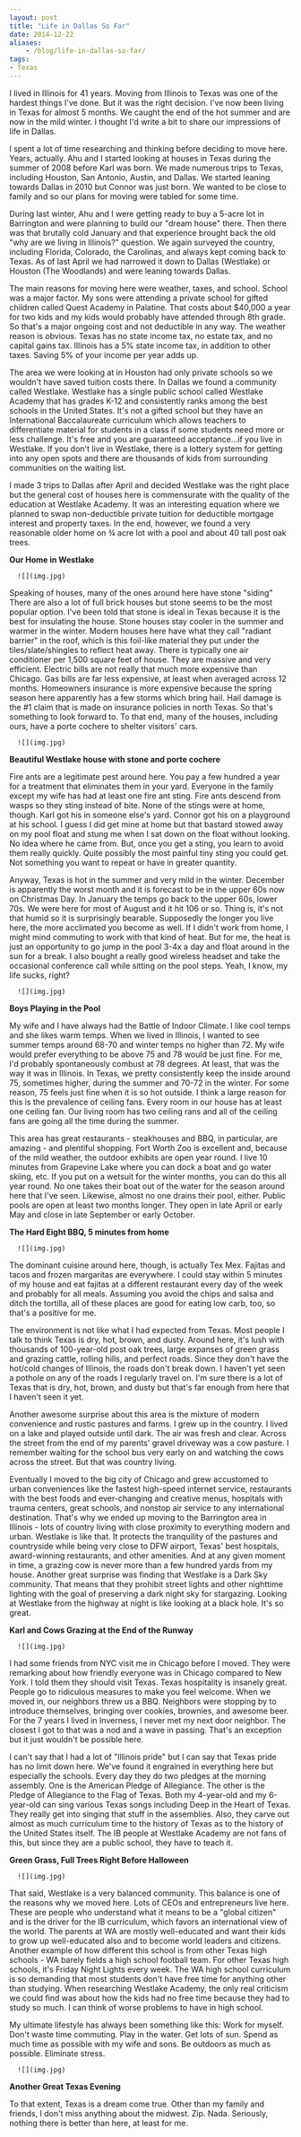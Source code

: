 ```yaml
---
layout: post
title: "Life in Dallas So Far"
date: 2014-12-22
aliases:
    - /blog/life-in-dallas-so-far/
tags:
- Texas
---
```


I lived in Illinois for 41 years. Moving from Illinois to Texas was one of the hardest things I've done. But it was the right decision. I've now been living in Texas for almost 5 months. We caught the end of the hot summer and are now in the mild winter. I thought I'd write a bit to share our impressions of life in Dallas.

<!--more-->

I spent a lot of time researching and thinking before deciding to move here. Years, actually. Ahu and I started looking at houses in Texas during the summer of 2008 before Karl was born. We made numerous trips to Texas, including Houston, San Antonio, Austin, and Dallas. We started leaning towards Dallas in 2010 but Connor was just born. We wanted to be close to family and so our plans for moving were tabled for some time.

During last winter, Ahu and I were getting ready to buy a 5-acre lot in Barrington and were planning to build our "dream house" there. Then there was that brutally cold January and that experience brought back the old "why are we living in Illinois?" question. We again surveyed the country, including Florida, Colorado, the Carolinas, and always kept coming back to Texas. As of last April we had narrowed it down to Dallas (Westlake) or Houston (The Woodlands) and were leaning towards Dallas.

The main reasons for moving here were weather, taxes, and school. School was a major factor. My sons were attending a private school for gifted children called Quest Academy in Palatine. That costs about $40,000 a year for two kids and my kids would probably have attended through 8th grade. So that's a major ongoing cost and not deductible in any way. The weather reason is obvious. Texas has no state income tax, no estate tax, and no capital gains tax. Illinois has a 5% state income tax, in addition to other taxes. Saving 5% of your income per year adds up.

The area we were looking at in Houston had only private schools so we wouldn't have saved tuition costs there. In Dallas we found a community called Westlake. Westlake has a single public school called Westlake Academy that has grades K-12 and consistently ranks among the best schools in the United States. It's not a gifted school but they have an International Baccalaureate curriculum which allows teachers to differentiate material for students in a class if some students need more or less challenge. It's free and you are guaranteed acceptance...if you live in Westlake. If you don't live in Westlake, there is a lottery system for getting into any open spots and there are thousands of kids from surrounding communities on the waiting list.

I made 3 trips to Dallas after April and decided Westlake was the right place but the general cost of houses here is commensurate with the quality of the education at Westlake Academy. It was an interesting equation where we planned to swap non-deductible private tuition for deductible mortgage interest and property taxes. In the end, however, we found a very reasonable older home on ¾ acre lot with a pool and about 40 tall post oak trees.

**Our Home in Westlake**

      ![](img.jpg)

Speaking of houses, many of the ones around here have stone "siding" There are also a lot of full brick houses but stone seems to be the most popular option. I've been told that stone is ideal in Texas because it is the best for insulating the house. Stone houses stay cooler in the summer and warmer in the winter. Modern houses here have what they call "radiant barrier" in the roof, which is this foil-like material they put under the tiles/slate/shingles to reflect heat away. There is typically one air conditioner per 1,500 square feet of house. They are massive and very efficient. Electric bills are not really that much more expensive than Chicago. Gas bills are far less expensive, at least when averaged across 12 months. Homeowners insurance is more expensive because the spring season here apparently has a few storms which bring hail. Hail damage is the #1 claim that is made on insurance policies in north Texas. So that's something to look forward to.  To that end, many of the houses, including ours, have a porte cochere to shelter visitors' cars.

      ![](img.jpg)

**Beautiful Westlake house with stone and porte cochere**

Fire ants are a legitimate pest around here. You pay a few hundred a year for a treatment that eliminates them in your yard. Everyone in the family except my wife has had at least one fire ant sting. Fire ants descend from wasps so they sting instead of bite. None of the stings were at home, though. Karl got his in someone else's yard. Connor got his on a playground at his school. I guess I did get mine at home but that bastard stowed away on my pool float and stung me when I sat down on the float without looking. No idea where he came from. But, once you get a sting, you learn to avoid them really quickly. Quite possibly the most painful tiny sting you could get. Not something you want to repeat or have in greater quantity.

Anyway, Texas is hot in the summer and very mild in the winter. December is apparently the worst month and it is forecast to be in the upper 60s now on Christmas Day. In January the temps go back to the upper 60s, lower 70s. We were here for most of August and it hit 106 or so. Thing is, it's not that humid so it is surprisingly bearable. Supposedly the longer you live here, the more acclimated you become as well. If I didn't work from home, I might mind commuting to work with that kind of heat. But for me, the heat is just an opportunity to go jump in the pool 3-4x a day and float around in the sun for a break. I also bought a really good wireless headset and take the occasional conference call while sitting on the pool steps. Yeah, I know, my life sucks, right?

      ![](img.jpg)

**Boys Playing in the Pool**

My wife and I have always had the Battle of Indoor Climate. I like cool temps and she likes warm temps. When we lived in Illinois, I wanted to see summer temps around 68-70 and winter temps no higher than 72. My wife would prefer everything to be above 75 and 78 would be just fine. For me, I'd probably spontaneously combust at 78 degrees. At least, that was the way it was in Illinois. In Texas, we pretty consistently keep the inside around 75, sometimes higher, during the summer and 70-72 in the winter. For some reason, 75 feels just fine when it is so hot outside. I think a large reason for this is the prevalence of ceiling fans. Every room in our house has at least one ceiling fan. Our living room has two ceiling rans and all of the ceiling fans are going all the time during the summer.

This area has great restaurants - steakhouses and BBQ, in particular, are amazing - and plentiful shopping. Fort Worth Zoo is excellent and, because of the mild weather, the outdoor exhibits are open year round. I live 10 minutes from Grapevine Lake where you can dock a boat and go water skiing, etc. If you put on a wetsuit for the winter months, you can do this all year round. No one takes their boat out of the water for the season around here that I've seen. Likewise, almost no one drains their pool, either. Public pools are open at least two months longer. They open in late April or early May and close in late September or early October.

**The Hard Eight BBQ, 5 minutes from home**

      ![](img.jpg)

The dominant cuisine around here, though, is actually Tex Mex. Fajitas and tacos and frozen margaritas are everywhere. I could stay within 5 minutes of my house and eat fajitas at a different restaurant every day of the week and probably for all meals. Assuming you avoid the chips and salsa and ditch the tortilla, all of these places are good for eating low carb, too, so that's a positive for me.

The environment is not like what I had expected from Texas. Most people I talk to think Texas is dry, hot, brown, and dusty. Around here, it's lush with thousands of 100-year-old post oak trees, large expanses of green grass and grazing cattle, rolling hills, and perfect roads. Since they don't have the hot/cold changes of Illinois, the roads don't break down. I haven't yet seen a pothole on any of the roads I regularly travel on. I'm sure there is a lot of Texas that is dry, hot, brown, and dusty but that's far enough from here that I haven't seen it yet.

Another awesome surprise about this area is the mixture of modern convenience and rustic pastures and farms. I grew up in the country. I lived on a lake and played outside until dark. The air was fresh and clear. Across the street from the end of my parents' gravel driveway was a cow pasture. I remember waiting for the school bus very early on and watching the cows across the street. But that was country living.

Eventually I moved to the big city of Chicago and grew accustomed to urban conveniences like the fastest high-speed internet service, restaurants with the best foods and ever-changing and creative menus, hospitals with trauma centers, great schools, and nonstop air service to any international destination. That's why we ended up moving to the Barrington area in Illinois - lots of country living with close proximity to everything modern and urban. Westlake is like that. It protects the tranquility of the pastures and countryside while being very close to DFW airport, Texas' best hospitals, award-winning restaurants, and other amenities. And at any given moment in time, a grazing cow is never more than a few hundred yards from my house. Another great surprise was finding that Westlake is a Dark Sky community. That means that they prohibit street lights and other nighttime lighting with the goal of preserving a dark night sky for stargazing. Looking at Westlake from the highway at night is like looking at a black hole. It's so great.

**Karl and Cows Grazing at the End of the Runway**

      ![](img.jpg)

I had some friends from NYC visit me in Chicago before I moved. They were remarking about how friendly everyone was in Chicago compared to New York. I told them they should visit Texas. Texas hospitality is insanely great. People go to ridiculous measures to make you feel welcome. When we moved in, our neighbors threw us a BBQ. Neighbors were stopping by to introduce themselves, bringing over cookies, brownies, and awesome beer. For the 7 years I lived in Inverness, I never met my next door neighbor. The closest I got to that was a nod and a wave in passing. That's an exception but it just wouldn't be possible here.

I can't say that I had a lot of "Illinois pride" but I can say that Texas pride has no limit down here. We've found it engrained in everything here but especially the schools. Every day they do two pledges at the morning assembly. One is the American Pledge of Allegiance. The other is the Pledge of Allegiance to the Flag of Texas. Both my 4-year-old and my 6-year-old can sing various Texas songs including Deep in the Heart of Texas. They really get into singing that stuff in the assemblies. Also, they carve out almost as much curriculum time to the history of Texas as to the history of the United States itself. The IB people at Westlake Academy are not fans of this, but since they are a public school, they have to teach it.

**Green Grass, Full Trees Right Before Halloween**

      ![](img.jpg)

That said, Westlake is a very balanced community. This balance is one of the reasons why we moved here. Lots of CEOs and entrepreneurs live here. These are people who understand what it means to be a "global citizen" and is the driver for the IB curriculum, which favors an international view of the world. The parents at WA are mostly well-educated and want their kids to grow up well-educated also and to become world leaders and citizens. Another example of how different this school is from other Texas high schools - WA barely fields a high school football team. For other Texas high schools, it's Friday Night Lights every week. The WA high school curriculum is so demanding that most students don't have free time for anything other than studying. When researching Westlake Academy, the only real criticism we could find was about how the kids had no free time because they had to study so much. I can think of worse problems to have in high school.

My ultimate lifestyle has always been something like this: Work for myself. Don't waste time commuting. Play in the water. Get lots of sun. Spend as much time as possible with my wife and sons. Be outdoors as much as possible. Eliminate stress.

      ![](img.jpg)

**Another Great Texas Evening**

To that extent, Texas is a dream come true. Other than my family and friends, I don't miss anything about the midwest. Zip. Nada. Seriously, nothing there is better than here, at least for me.
